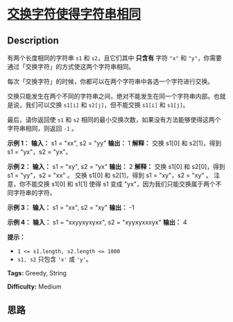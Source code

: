 # [交换字符使得字符串相同][title]

## Description

有两个长度相同的字符串 `s1` 和 `s2`，且它们其中  **只含有**  字符 `"x"` 和
`"y"`，你需要通过「交换字符」的方式使这两个字符串相同。

每次「交换字符」的时候，你都可以在两个字符串中各选一个字符进行交换。

交换只能发生在两个不同的字符串之间，绝对不能发生在同一个字符串内部。也就是说，我们可以交换 `s1[i]` 和 `s2[j]`，但不能交换 `s1[i]`
和 `s1[j]`。

最后，请你返回使 `s1` 和 `s2` 相同的最小交换次数，如果没有方法能够使得这两个字符串相同，则返回 `-1` 。



**示例 1：**
            **输入：** s1 = "xx", s2 = "yy"    **输出：** 1    **解释：** 交换 s1[0] 和 s2[1]，得到 s1 = "yx"，s2 = "yx"。

**示例 2：**
            **输入：** s1 = "xy", s2 = "yx"    **输出：** 2    **解释：** 交换 s1[0] 和 s2[0]，得到 s1 = "yy"，s2 = "xx" 。    交换 s1[0] 和 s2[1]，得到 s1 = "xy"，s2 = "xy" 。    注意，你不能交换 s1[0] 和 s1[1] 使得 s1 变成 "yx"，因为我们只能交换属于两个不同字符串的字符。

**示例 3：**
            **输入：** s1 = "xx", s2 = "xy"    **输出：** -1    

**示例 4：**
            **输入：** s1 = "xxyyxyxyxx", s2 = "xyyxyxxxyx"    **输出：** 4    



**提示：**

  * `1 <= s1.length, s2.length <= 1000`
  * `s1, s2` 只包含 `'x'` 或 `'y'`。


**Tags:** Greedy, String

**Difficulty:** Medium

## 思路

[title]: https://leetcode-cn.com/problems/minimum-swaps-to-make-strings-equal
